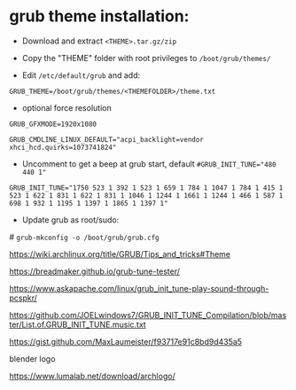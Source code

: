  
# grub theme installation:

- Download and extract `<THEME>.tar.gz/zip`

- Copy the "THEME" folder with root privileges to `/boot/grub/themes/`

- Edit `/etc/default/grub` and add:


```
GRUB_THEME=/boot/grub/themes/<THEMEFOLDER>/theme.txt
```

- optional force resolution

`GRUB_GFXMODE=1920x1080`

`GRUB_CMDLINE_LINUX_DEFAULT="acpi_backlight=vendor xhci_hcd.quirks=1073741824"`

- Uncomment to get a beep at grub start,
default `#GRUB_INIT_TUNE="480 440 1"`

`GRUB_INIT_TUNE="1750 523 1 392 1 523 1 659 1 784 1 1047 1 784 1 415 1 523 1 622 1 831 1 622 1 831 1 1046 1 1244 1 1661 1 1244 1 466 1 587 1 698 1 932 1 1195 1 1397 1 1865 1 1397 1"`

- Update grub as root/sudo:

\# `grub-mkconfig -o /boot/grub/grub.cfg`


https://wiki.archlinux.org/title/GRUB/Tips_and_tricks#Theme

https://breadmaker.github.io/grub-tune-tester/

https://www.askapache.com/linux/grub_init_tune-play-sound-through-pcspkr/

https://github.com/JOELwindows7/GRUB_INIT_TUNE_Compilation/blob/master/List.of.GRUB_INIT_TUNE.music.txt

https://gist.github.com/MaxLaumeister/f93717e91c8bd9d435a5

blender logo

https://www.lumalab.net/download/archlogo/

